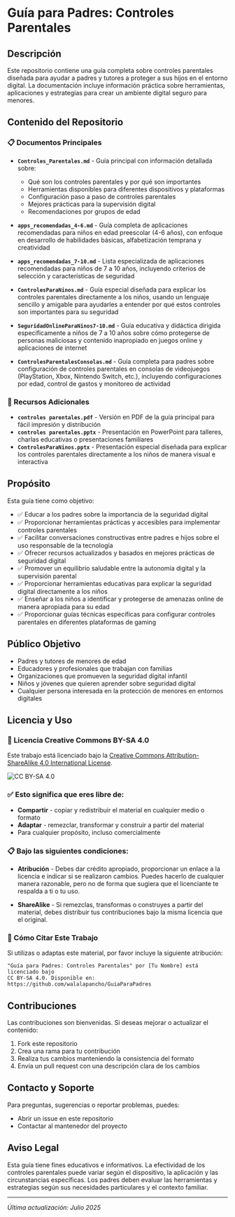 # Guía para Padres: Controles Parentales

## Descripción

Este repositorio contiene una guía completa sobre controles parentales diseñada para ayudar a padres y tutores a proteger a sus hijos en el entorno digital. La documentación incluye información práctica sobre herramientas, aplicaciones y estrategias para crear un ambiente digital seguro para menores.

## Contenido del Repositorio

### 📋 Documentos Principales

- **`Controles_Parentales.md`** - Guía principal con información detallada sobre:
  - Qué son los controles parentales y por qué son importantes
  - Herramientas disponibles para diferentes dispositivos y plataformas
  - Configuración paso a paso de controles parentales
  - Mejores prácticas para la supervisión digital
  - Recomendaciones por grupos de edad

- **`apps_recomendadas_4-6.md`** - Guía completa de aplicaciones recomendadas para niños en edad preescolar (4-6 años), con enfoque en desarrollo de habilidades básicas, alfabetización temprana y creatividad

- **`apps_recomendadas_7-10.md`** - Lista especializada de aplicaciones recomendadas para niños de 7 a 10 años, incluyendo criterios de selección y características de seguridad

- **`ControlesParaNinos.md`** - Guía especial diseñada para explicar los controles parentales directamente a los niños, usando un lenguaje sencillo y amigable para ayudarles a entender por qué estos controles son importantes para su seguridad

- **`SeguridadOnlineParaNinos7-10.md`** - Guía educativa y didáctica dirigida específicamente a niños de 7 a 10 años sobre cómo protegerse de personas maliciosas y contenido inapropiado en juegos online y aplicaciones de internet

- **`ControlesParentalesConsolas.md`** - Guía completa para padres sobre configuración de controles parentales en consolas de videojuegos (PlayStation, Xbox, Nintendo Switch, etc.), incluyendo configuraciones por edad, control de gastos y monitoreo de actividad

### 📄 Recursos Adicionales

- **`controles parentales.pdf`** - Versión en PDF de la guía principal para fácil impresión y distribución
- **`controles parentales.pptx`** - Presentación en PowerPoint para talleres, charlas educativas o presentaciones familiares
- **`ControlesParaNinos.pptx`** - Presentación especial diseñada para explicar los controles parentales directamente a los niños de manera visual e interactiva

## Propósito

Esta guía tiene como objetivo:

- ✅ Educar a los padres sobre la importancia de la seguridad digital
- ✅ Proporcionar herramientas prácticas y accesibles para implementar controles parentales
- ✅ Facilitar conversaciones constructivas entre padres e hijos sobre el uso responsable de la tecnología
- ✅ Ofrecer recursos actualizados y basados en mejores prácticas de seguridad digital
- ✅ Promover un equilibrio saludable entre la autonomía digital y la supervisión parental
- ✅ Proporcionar herramientas educativas para explicar la seguridad digital directamente a los niños
- ✅ Enseñar a los niños a identificar y protegerse de amenazas online de manera apropiada para su edad
- ✅ Proporcionar guías técnicas específicas para configurar controles parentales en diferentes plataformas de gaming

## Público Objetivo

- Padres y tutores de menores de edad
- Educadores y profesionales que trabajan con familias
- Organizaciones que promueven la seguridad digital infantil
- Niños y jóvenes que quieren aprender sobre seguridad digital
- Cualquier persona interesada en la protección de menores en entornos digitales

## Licencia y Uso

### 📄 Licencia Creative Commons BY-SA 4.0

Este trabajo está licenciado bajo la [Creative Commons Attribution-ShareAlike 4.0 International License](https://creativecommons.org/licenses/by-sa/4.0/).

![CC BY-SA 4.0](https://licensebuttons.net/l/by-sa/4.0/88x31.png)

### ✅ Esto significa que eres libre de:

- **Compartir** - copiar y redistribuir el material en cualquier medio o formato
- **Adaptar** - remezclar, transformar y construir a partir del material
- Para cualquier propósito, incluso comercialmente

### 📋 Bajo las siguientes condiciones:

- **Atribución** - Debes dar crédito apropiado, proporcionar un enlace a la licencia e indicar si se realizaron cambios. Puedes hacerlo de cualquier manera razonable, pero no de forma que sugiera que el licenciante te respalda a ti o tu uso.

- **ShareAlike** - Si remezclas, transformas o construyes a partir del material, debes distribuir tus contribuciones bajo la misma licencia que el original.

### 🔗 Cómo Citar Este Trabajo

Si utilizas o adaptas este material, por favor incluye la siguiente atribución:

```
"Guía para Padres: Controles Parentales" por [Tu Nombre] está licenciado bajo
CC BY-SA 4.0. Disponible en: https://github.com/walalapancho/GuiaParaPadres
```

## Contribuciones

Las contribuciones son bienvenidas. Si deseas mejorar o actualizar el contenido:

1. Fork este repositorio
2. Crea una rama para tu contribución
3. Realiza tus cambios manteniendo la consistencia del formato
4. Envía un pull request con una descripción clara de los cambios

## Contacto y Soporte

Para preguntas, sugerencias o reportar problemas, puedes:
- Abrir un issue en este repositorio
- Contactar al mantenedor del proyecto

## Aviso Legal

Esta guía tiene fines educativos e informativos. La efectividad de los controles parentales puede variar según el dispositivo, la aplicación y las circunstancias específicas. Los padres deben evaluar las herramientas y estrategias según sus necesidades particulares y el contexto familiar.

---

*Última actualización: Julio 2025*
